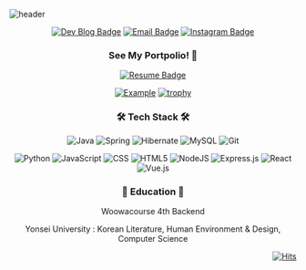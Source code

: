 ![header](https://capsule-render.vercel.app/api?type=soft&color=auto&height=150&section=header&text=Hunch&fontSize=70&animation=twinkling)

<div align=center>
  
  [![Dev Blog Badge](http://img.shields.io/badge/-Dev_Blog-black?style=flat&logo=Vimeo&logoColor=white)](https://velog.io/@betterfuture4)
  [![Email Badge](http://img.shields.io/badge/-Gmail-orange?style=flat&logo=Gmail&logoColor=white)](mailto:rerub0831@gmail.com)
  [![Instagram Badge](https://img.shields.io/badge/-Instagram-E4405F?style=flat&logo=instagram&logoColor=white)](https://www.instagram.com/timeflies404/)

### See My Portpolio! 🥰
  
  [![Resume Badge](http://img.shields.io/badge/-Portpolio-green?style=flat&logo=notion&logoColor=white)](https://mima-o.notion.site/JIWOOPOLIO-57115a663d1f43ddab213eb448b96946)
  
  [![Example](https://github-stats-alpha.vercel.app/api?username=BETTERFUTURE4 "Example")](https://github-stats-alpha.vercel.app/api?username=BETTERFUTURE4 "Example")
  [![trophy](https://github-profile-trophy.vercel.app/?username=betterfuture4&theme=onedark&row=2&column=3)](https://github.com/ryo-ma/github-profile-trophy)
  
<div align=center>
  
### 🛠 Tech Stack 🛠

  ![Java](https://img.shields.io/badge/java-%23ED8B00.svg?style=flat-square&logo=java&logoColor=white)  ![Spring](https://img.shields.io/badge/Spring-6DB33F.svg?style=flat-square&logo=spring&logoColor=white) ![Hibernate](https://img.shields.io/badge/Hibernate-59666C?style=flat-square&logo=Hibernate&logoColor=white) ![MySQL](https://img.shields.io/badge/MySQL-00000F?style=flat-square&logo=mysql&logoColor=white) ![Git](https://img.shields.io/badge/git-%23F05033.svg?style=flat-square&logo=git&logoColor=white)
  
  ![Python](https://img.shields.io/badge/python-3670A0.svg?style=flat-square&logo=python&logoColor=ffdd54) ![JavaScript](https://img.shields.io/badge/javascript-%23323330.svg?style=flat-square&logo=javascript&logoColor=%23F7DF1E) ![CSS](https://img.shields.io/badge/css3-%231572B6.svg?style=flat-square&logo=css3&logoColor=white) ![HTML5](https://img.shields.io/badge/html5-%23E34F26.svg?style=flat-square&logo=html5&logoColor=white) ![NodeJS](https://img.shields.io/badge/node.js-6DA55F.svg?style=flat-square&logo=node.js&logoColor=white) ![Express.js](https://img.shields.io/badge/express.js-%23404d59.svg?style=flat-square&logo=express&logoColor=%2361DAFB) ![React](https://img.shields.io/badge/react-%2320232a.svg?style=flat-square&logo=react&logoColor=%2361DAFB)  ![Vue.js](https://img.shields.io/badge/vuejs-%2335495e.svg?style=flat-square&logo=vuedotjs&logoColor=%234FC08D)
  
  
  ### 🏫 Education 🏫
  
Woowacourse 4th Backend
  
Yonsei University : Korean Literature, Human Environment & Design, Computer Science
  
</div>

<div align=right>
  

  [![Hits](https://hits.seeyoufarm.com/api/count/incr/badge.svg?url=https%3A%2F%2Fgithub.com%2FBETTERFUTURE4&count_bg=%2379C83D&title_bg=%23555555&icon=&icon_color=%23E7E7E7&title=Visitor&edge_flat=false)](https://hits.seeyoufarm.com)

</div>
